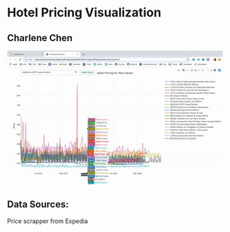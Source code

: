 # Hotel Pricing Visualization

## Charlene Chen


![](https://github.com/CongyingChen/Data-Science-Projects/blob/master/Hotel-Pricing-Visualization/Hotel_Pricing_Visualizationl.gif) 



## Data Sources: ##
Price scrapper from Expedia
  

